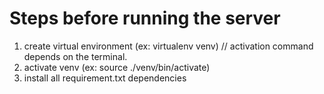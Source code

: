 # Steps before running the server
1. create virtual environment (ex: virtualenv venv)
// activation command depends on the terminal.
2. activate venv (ex: source ./venv/bin/activate) 
3. install all requirement.txt dependencies
   
